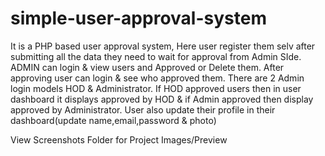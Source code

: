 # simple-user-approval-system
 It is a PHP based user approval system, Here user register them selv after submitting all the data they need to wait for approval from Admin SIde. ADMIN can login & view users and Approved or Delete them. After approving user can login & see who approved them. There are 2 Admin login models HOD & Administrator. If HOD approved users then in user dashboard it displays approved by HOD & if Admin approved then display approved by Administrator.
 User also update their profile in their dashboard(update name,email,password & photo)

 View Screenshots Folder for Project Images/Preview
